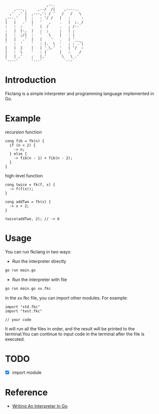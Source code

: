 ```text                              
                   ,--.              
    ,---,.     ,--/  /|    ,----..   
  ,'  .' |  ,---,': / '   /   /   \  
,---.'   |  :   : '/ /   |   :     : 
|   |   .'  |   '   ,    .   |  ;. / 
:   :  :    '   |  /     .   ; /--`  
:   |  |-,  |   ;  ;     ;   | ;     
|   :  ;/|  :   '   \    |   : |     
|   |   .'  |   |    '   .   | '___  
'   :  '    '   : |.  \  '   ; : .'| 
|   |  |    |   | '_\.'  '   | '/  : 
|   :  \    '   : |      |   :    /  
|   | ,'    ;   |,'       \   \ .'   
`----'      '---'          `---`                     
```

# Introduction
Fkclang is a simple interpreter and programming language implemented in Go.

# Example
recursion function
```
cong fib = fk(n) {
  if (n < 2) {
    -> n;
  } else {
    -> fib(n - 1) + fib(n - 2);
  }
}
```
high-level function
```
cong twice = fk(f, x) {
  -> f(f(x));
}

cong addTwo = fk(x) {
  -> x + 2;
}

twice(addTwo, 2); // -> 6
```

# Usage
You can run fkclang in two ways:
- Run the interpreter directly
```bash
go run main.go
```
- Run the interpreter with file
```bash
go run main.go xx.fkc
```
in the xx.fkc file, you can import other modules. For example:
```
import "std.fkc"
import "test.fkc"

// your code
```
It will run all the files in order, and the result will be printed to the terminal.You can continue to input code in the terminal after the file is executed.

# TODO
- [X] import module

# Reference
- [Writing An Interpreter In Go](https://interpreterbook.com/)